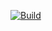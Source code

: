 [![Build](https://github.com/snowmang1/Elm_Blog/actions/workflows/build.yml/badge.svg)](https://github.com/snowmang1/Elm_Blog/actions/workflows/build.yml)
